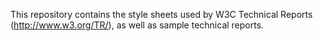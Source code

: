 This repository contains the style sheets used by W3C Technical Reports (http://www.w3.org/TR/), as well as sample technical reports.
